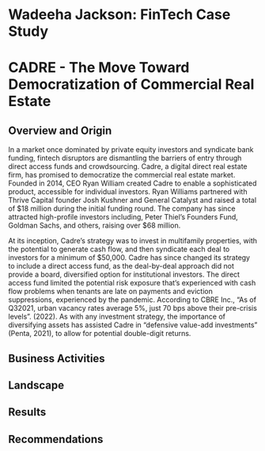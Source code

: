 # Wadeeha Jackson: FinTech Case Study

# CADRE - The Move Toward Democratization of Commercial Real Estate

## Overview and Origin

In a market once dominated by private equity investors and syndicate bank funding, fintech disruptors are dismantling the barriers of entry through direct access funds and crowdsourcing. Cadre, a digital direct real estate firm, has promised to democratize the commercial real estate market. Founded in 2014, CEO Ryan William created Cadre to enable a sophisticated product, accessible for individual investors. Ryan Williams partnered with Thrive Capital founder Josh Kushner and General Catalyst and raised a total of $18 million during the initial funding round. The company has since attracted high-profile investors including, Peter Thiel’s Founders Fund, Goldman Sachs, and others, raising over $68 million. 

At its inception, Cadre’s strategy was to invest in multifamily properties, with the potential to generate cash flow, and then syndicate each deal to investors for a minimum of $50,000. Cadre has since changed its strategy to include a direct access fund, as the deal-by-deal approach did not provide a board, diversified option for institutional investors. The direct access fund limited the potential risk exposure that’s experienced with cash flow problems when tenants are late on payments and eviction suppressions, experienced by the pandemic. According to CBRE Inc.,  “As of Q32021, urban vacancy rates average 5%, just 70 bps above their pre-crisis levels”. (2022). As with any investment strategy, the importance of diversifying assets has assisted Cadre in “defensive value-add investments” (Penta, 2021), to allow for potential double-digit returns.  
## Business Activities

## Landscape

## Results

## Recommendations